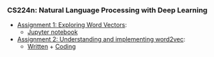 ### CS224n: Natural Language Processing with Deep Learning

  * [Assignment 1: Exploring Word Vectors](https://web.stanford.edu/class/archive/cs/cs224n/cs224n.1214/assignments/a1_preview/exploring_word_vectors.html):
    * [Jupyter notebook](https://nbviewer.org/github/Extremesarova/CS224n/blob/main/a1/exploring_word_vectors.ipynb)
  * [Assignment 2: Understanding and implementing word2vec](https://github.com/Extremesarova/CS224n/blob/main/a2/a2.pdf):
    * [Written](https://nbviewer.org/github/Extremesarova/CS224n/blob/main/a2/word2vec_written.ipynb) + [Coding]()